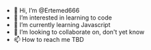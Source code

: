 - 👋 Hi, I’m @Ertemed666
- 👀 I’m interested in learning to code
- 🌱 I’m currently learning Javascript
- 💞️ I’m looking to collaborate on, don't yet know
- 📫 How to reach me TBD

<!---
Ertemed666/Ertemed666 is a ✨ special ✨ repository because its `README.md` (this file) appears on your GitHub profile.
You can click the Preview link to take a look at your changes.
--->
